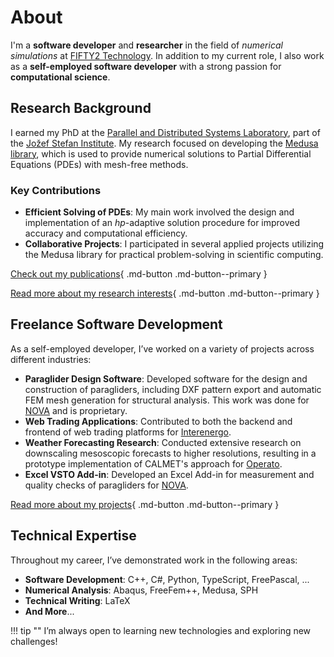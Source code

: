 # About

I'm a **software developer** and **researcher** in the field of _numerical simulations_ at [FIFTY2 Technology](https://www.fifty2.eu/). In addition to my current role, I also work as a **self-employed software developer** with a strong passion for **computational science**.

## Research Background

I earned my PhD at the [Parallel and Distributed Systems Laboratory](http://e6.ijs.si/ParallelAndDistributedSystems/), part of the [Jožef Stefan Institute](http://ijs.si/). My research focused on developing the [Medusa library](http://e6.ijs.si/medusa), which is used to provide numerical solutions to Partial Differential Equations (PDEs) with mesh-free methods. 

### Key Contributions
- **Efficient Solving of PDEs**: My main work involved the design and implementation of an *hp*-adaptive solution procedure for improved accuracy and computational efficiency.
- **Collaborative Projects**: I participated in several applied projects utilizing the Medusa library for practical problem-solving in scientific computing.

[Check out my publications](publications.md){ .md-button .md-button--primary }

[Read more about my research interests](research.md){ .md-button .md-button--primary }

## Freelance Software Development

As a self-employed developer, I’ve worked on a variety of projects across different industries:

- **Paraglider Design Software**: Developed software for the design and construction of paragliders, including DXF pattern export and automatic FEM mesh generation for structural analysis. This work was done for [NOVA](https://www.nova.eu/en/home/) and is proprietary.
- **Web Trading Applications**: Contributed to both the backend and frontend of web trading platforms for [Interenergo](https://www.interenergo.com/domov.html).
- **Weather Forecasting Research**: Conducted extensive research on downscaling mesoscopic forecasts to higher resolutions, resulting in a prototype implementation of CALMET's approach for [Operato](https://www.operato.eu/).
- **Excel VSTO Add-in**: Developed an Excel Add-in for measurement and quality checks of paragliders for [NOVA](https://www.nova.eu/en/home/).

[Read more about my projects](projects.md){ .md-button .md-button--primary }

## Technical Expertise

Throughout my career, I’ve demonstrated work in the following areas:

- **Software Development**: C++, C#, Python, TypeScript, FreePascal, ...
- **Numerical Analysis**: Abaqus, FreeFem++, Medusa, SPH
- **Technical Writing**: LaTeX
- **And More**...

!!! tip ""
    I’m always open to learning new technologies and exploring new challenges!
